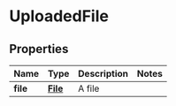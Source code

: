 # UploadedFile

## Properties
Name | Type | Description | Notes
------------ | ------------- | ------------- | -------------
**file** | [**File**](File.md) | A file | 

